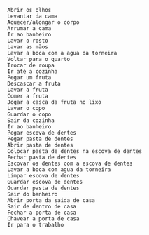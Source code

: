     Abrir os olhos
    Levantar da cama
    Aquecer/alongar o corpo
    Arrumar a cama
    Ir ao banheiro
    Lavar o rosto
    Lavar as mãos
    Lavar a boca com a agua da torneira
    Voltar para o quarto
    Trocar de roupa 
    Ir até a cozinha
    Pegar um fruta
    Descascar a fruta
    Lavar a fruta
    Comer a fruta
    Jogar a casca da fruta no lixo
    Lavar o copo 
    Guardar o copo
    Sair da cozinha
    Ir ao banheiro 
    Pegar escova de dentes
    Pegar pasta de dentes
    Abrir pasta de dentes
    Colocar pasta de dentes na escova de dentes
    Fechar pasta de dentes
    Escovar os dentes com a escova de dentes
    Lavar a boca com agua da torneira
    Limpar escova de dentes
    Guardar escova de dentes
    Guardar pasta de dentes   
    Sair do banheiro
    Abrir porta da saida de casa 
    Sair de dentro de casa 
    Fechar a porta de casa 
    Chavear a porta de casa 
    Ir para o trabalho 